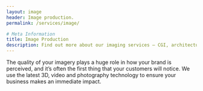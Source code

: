 ```yaml
---
layout: image
header: Image production.
permalink: /services/image/

# Meta Information
title: Image Production
description: Find out more about our imaging services – CGI, architectural visualisation, motion graphics, animation and more.
---
```


The quality of your imagery plays a huge role in how your brand is perceived, and it’s often the first thing that your customers will notice. We use the latest 3D, video and photography technology to ensure your business makes an immediate impact.
